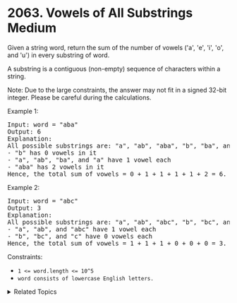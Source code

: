 # 2063. Vowels of All Substrings<br> Medium

Given a string word, return the sum of the number of vowels ('a', 'e', 'i', 'o', and 'u') in every substring of word.

A substring is a contiguous (non-empty) sequence of characters within a string.

Note: Due to the large constraints, the answer may not fit in a signed 32-bit integer. Please be careful during the calculations.

Example 1:

<pre>
Input: word = "aba"
Output: 6
Explanation: 
All possible substrings are: "a", "ab", "aba", "b", "ba", and "a".
- "b" has 0 vowels in it
- "a", "ab", "ba", and "a" have 1 vowel each
- "aba" has 2 vowels in it
Hence, the total sum of vowels = 0 + 1 + 1 + 1 + 1 + 2 = 6. 
</pre>

Example 2:

<pre>
Input: word = "abc"
Output: 3
Explanation: 
All possible substrings are: "a", "ab", "abc", "b", "bc", and "c".
- "a", "ab", and "abc" have 1 vowel each
- "b", "bc", and "c" have 0 vowels each
Hence, the total sum of vowels = 1 + 1 + 1 + 0 + 0 + 0 = 3. 
</pre>

Constraints:

- `1 <= word.length <= 10^5`
- `word consists of lowercase English letters.`

<details>

<summary> Related Topics </summary>

-   `String`
-   `Math`

</details>